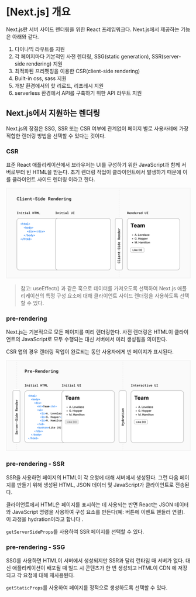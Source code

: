 # [Next.js] 개요

Next.js란 서버 사이드 렌더링을 위한 React 프레임워크다.  Next.js에서 제공하는 기능은 아래와 같다.

1. 다이나믹 라우트를 지원
2. 각 페이지마다 기본적인 사전 렌더링, SSG(static generation), SSR(server-side rendering) 지원
3. 최적화된 프리펫칭을 이용한 CSR(client-side rendering)
4. Built-in css, sass 지원
5. 개발 환경에서의 핫 리로드, 리프레시 지원
6. serverless 환경에서 API를 구축하기 위한 API 라우트 지원

## Next.js에서 지원하는 렌더링

Next.js의 장점은 SSG, SSR 또는 CSR 여부에 관계없이 페이지 별로 사용 ​​사례에 가장 적합한 렌더링 방법을 선택할 수 있다는 것이다.

### CSR

표준 React 애플리케이션에서 브라우저는 UI를 구성하기 위한 JavaScript과 함께 서버로부터 빈 HTML을 받는다. 초기 렌더링 작업이 클라이언트에서 발생하기 때문에 이를 클라이언트 사이드 렌더링 이라고 한다.

![](../../../assets/img/posts/web/nextjs/01-01.png)

> 참고: useEffect() 과 같은 훅으로 데이터를 가져오도록 선택하여 Next.js 애플리케이션의 특정 구성 요소에 대해 클라이언트 사이드 렌더링을 사용하도록 선택할 수 있다.

### pre-rendering

 Next.js는 기본적으로 모든 페이지를 미리 렌더링한다. 사전 렌더링은 HTML이 클라이언트의 JavaScript로 모두 수행되는 대신 서버에서 미리 생성됨을 의미한다.

CSR 앱의 경우 렌더링 작업이 완료되는 동안 사용자에게 빈 페이지가 표시된다.

![](../../../assets/img/posts/web/nextjs/01-02.png)

### pre-rendering - SSR

SSR을 사용하면 페이지의 HTML이 각 요청에 대해 서버에서 생성된다. 그런 다음 페이지를 만들기 위해 생성된 HTML, JSON 데이터 및 JavaScript가 클라이언트로 전송된다.

클라이언트에서 HTML은 페이지를 표시하는 데 사용되는 반면 React는 JSON 데이터와 JavaScript 명령을 사용하여 구성 요소를 만든다(예: 버튼에 이벤트 핸들러 연결). 이 과정을 hydration이라고 합니다 .

`getServerSideProps`를 사용하여 SSR 페이지를 선택할 수 있다.

### pre-rendering - SSG

SSG를 사용하면 HTML이 서버에서 생성되지만 SSR과 달리 런타임 때 서버가 없다. 대신 애플리케이션이 배포될 때 빌드 시 콘텐츠가 한 번 생성되고 HTML이 CDN 에 저장되고 각 요청에 대해 재사용된다.

`getStaticProps`를 사용하여 페이지를 정적으로 생성하도록 선택할 수 있다.
